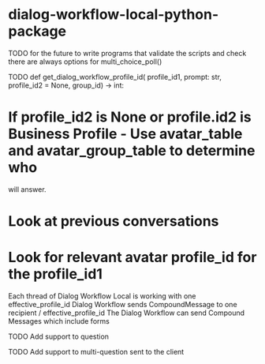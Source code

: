 # dialog-workflow-local-python-package

TODO for the future to write programs that validate the scripts and check there are always options for
multi_choice_poll()<br>

TODO def get_dialog_workflow_profile_id( profile_id1, prompt: str, profile_id2 = None, group_id) -> int:

# If profile_id2 is None or profile.id2 is Business Profile - Use avatar_table and avatar_group_table to determine who

will answer.

# Look at previous conversations

# Look for relevant avatar profile_id for the profile_id1


Each thread of Dialog Workflow Local is working with one effective_profile_id
Dialog Workflow sends CompoundMessage to one recipient / effective_profile_id
The Dialog Workflow can send Compound Messages which include forms

TODO Add support to question

TODO Add support to multi-question sent to the client
